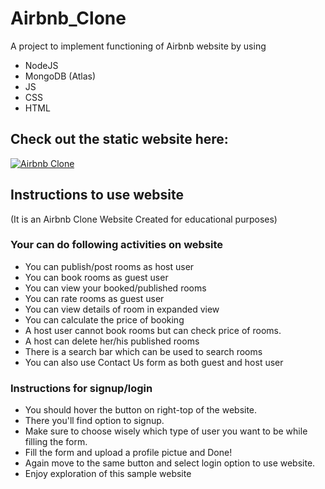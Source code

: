 # Airbnb_Clone
A project to implement functioning of Airbnb website by using
- NodeJS
- MongoDB (Atlas)
- JS
- CSS
- HTML

## Check out the static website here:
[![Airbnb Clone](https://img.shields.io/badge/*-Airbnb_Clone_NodeJS-2ea44f?style=for-the-badge&color=F24481)](https://airbnbclone-production.up.railway.app/)


## Instructions to use website
(It is an Airbnb Clone Website Created for educational purposes)

### Your can do following activities on website

- You can publish/post rooms as host user
- You can book rooms as guest user
- You can view your booked/published rooms
- You can rate rooms as guest user
- You can view details of room in expanded view
- You can calculate the price of booking
- A host user cannot book rooms but can check price of rooms.
- A host can delete her/his published rooms
- There is a search bar which can be used to search rooms
- You can also use Contact Us form as both guest and host user

### Instructions for signup/login

- You should hover the button on right-top of the website.
- There you'll find option to signup.
- Make sure to choose wisely which type of user you want to be while filling the form.
- Fill the form and upload a profile pictue and Done!
- Again move to the same button and select login option to use website.
- Enjoy exploration of this sample website
